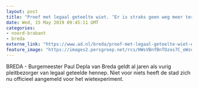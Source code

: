 ```yaml
---
layout: post
title: "Proef met legaal geteelte wiet. ‘Er is straks geen weg meer terug', zegt Paul Depla"
date: Wed, 15 May 2019 09:45:11 GMT
categories: 
- noord-brabant 
- breda 
externe_link: "https://www.ad.nl/breda/proef-met-legaal-geteelte-wiet-er-is-straks-geen-weg-meer-terug-zegt-paul-depla~aa1e137a/"
feature_image: "https://images2.persgroep.net/rcs/HWsVBnfBnTOzos7C_eWzojRUMlU/diocontent/16296398/_fitwidth/400/?appId=21791a8992982cd8da851550a453bd7f&quality=0.7"
---
```


BREDA - Burgemeester Paul Depla van Breda geldt al jaren als vurig pleitbezorger van legaal geteelde hennep. Niet voor niets heeft de stad zich nu officieel aangemeld voor het wietexperiment.
